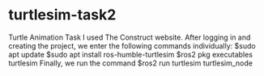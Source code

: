 # turtlesim-task2
Turtle Animation Task
I used The Construct website.
After logging in and creating the project, we enter the following commands individually:
$sudo apt update
$sudo apt install ros-humble-turtlesim
$ros2 pkg executables turtlesim
Finally, we run the command
$ros2 run turtlesim turtlesim_node
